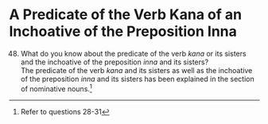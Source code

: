 A Predicate of the Verb Kana of an Inchoative of the Preposition Inna
=====================================================================

48. What do you know about the predicate of the verb *kana* or its
sisters and the inchoative of the preposition *inna* and its sisters?  
 The predicate of the verb *kana* and its sisters as well as the
inchoative of the preposition *inna* and its sisters has been explained
in the section of nominative nouns.[^1]

[^1]: Refer to questions 28-31


